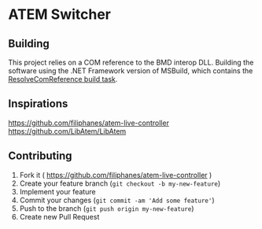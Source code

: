 # ATEM Switcher

## Building

This project relies on a COM reference to the BMD interop DLL. Building the software using the .NET Framework version of MSBuild, which contains the [ResolveComReference build task](https://docs.microsoft.com/en-ca/visualstudio/msbuild/resolvecomreference-task).

## Inspirations

https://github.com/filiphanes/atem-live-controller
https://github.com/LibAtem/LibAtem

## Contributing
1. Fork it ( https://github.com/filiphanes/atem-live-controller )
2. Create your feature branch (`git checkout -b my-new-feature`)
3. Implement your feature
4. Commit your changes (`git commit -am 'Add some feature'`)
5. Push to the branch (`git push origin my-new-feature`)
6. Create new Pull Request